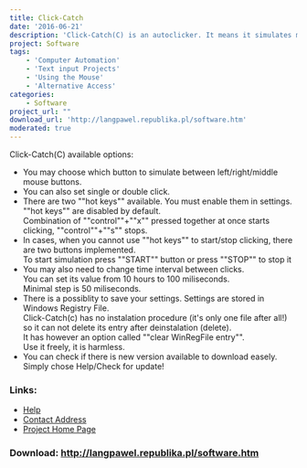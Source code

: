 ```yaml
---
title: Click-Catch
date: '2016-06-21'
description: 'Click-Catch(C) is an autoclicker. It means it simulates mouse clicks with constant intervals of time.'
project: Software
tags:
    - 'Computer Automation'
    - 'Text input Projects'
    - 'Using the Mouse'
    - 'Alternative Access'
categories:
    - Software
project_url: ""
download_url: 'http://langpawel.republika.pl/software.htm'
moderated: true
---
```

Click-Catch(C) available options:

- You may choose which button to simulate between left/right/middle mouse buttons.
- You can also set single or double click.
- There are two ""hot keys"" available. You must enable them in settings. ""hot keys"" are disabled by default.  
Combination of ""control""+""x"" pressed together at once starts clicking, ""control""+""s"" stops.
- In cases, when you cannot use ""hot keys"" to start/stop clicking, there are two buttons implemented.  
To start simulation press ""START"" button or press ""STOP"" to stop it
- You may also need to change time interval between clicks.  
You can set its value from 10 hours to 100 miliseconds.  
Minimal step is 50 miliseconds.
- There is a possiblity to save your settings. Settings are stored in Windows Registry File.  
Click-Catch(c) has no instalation procedure (it's only one file after all!)  
so it can not delete its entry after deinstalation (delete).  
It has however an option called ""clear WinRegFile entry"".  
Use it freely, it is harmless.
- You can check if there is new version available to download easely. Simply chose Help/Check for update!

### Links:
- <a href="http://www.oatsoft.org/Software/click-catch/help">Help</a>
- <a href="mailto:pawel.lang@op.pl">Contact Address</a>
- <a href="http://langpawel.republika.pl/software.htm">Project Home Page</a>

### Download: http://langpawel.republika.pl/software.htm 